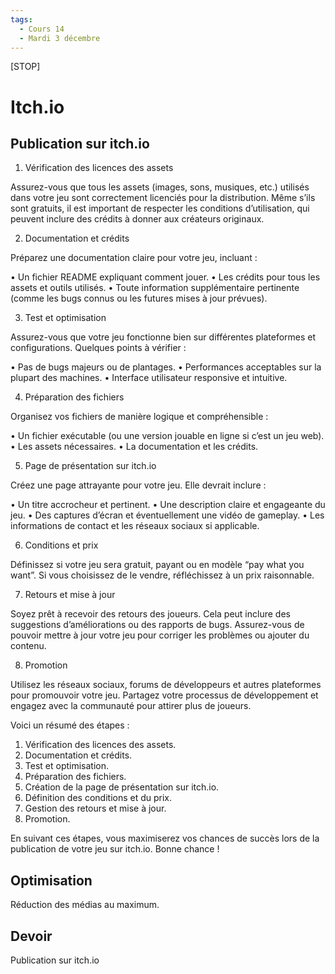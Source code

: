 ```yaml
---
tags:
  - Cours 14
  - Mardi 3 décembre
---
```


[STOP]

# Itch.io

## Publication sur itch.io

1. Vérification des licences des assets

Assurez-vous que tous les assets (images, sons, musiques, etc.) utilisés dans votre jeu sont correctement licenciés pour la distribution. Même s’ils sont gratuits, il est important de respecter les conditions d’utilisation, qui peuvent inclure des crédits à donner aux créateurs originaux.

2. Documentation et crédits

Préparez une documentation claire pour votre jeu, incluant :

 • Un fichier README expliquant comment jouer.
 • Les crédits pour tous les assets et outils utilisés.
 • Toute information supplémentaire pertinente (comme les bugs connus ou les futures mises à jour prévues).

3. Test et optimisation

Assurez-vous que votre jeu fonctionne bien sur différentes plateformes et configurations. Quelques points à vérifier :

 • Pas de bugs majeurs ou de plantages.
 • Performances acceptables sur la plupart des machines.
 • Interface utilisateur responsive et intuitive.

4. Préparation des fichiers

Organisez vos fichiers de manière logique et compréhensible :

 • Un fichier exécutable (ou une version jouable en ligne si c’est un jeu web).
 • Les assets nécessaires.
 • La documentation et les crédits.

5. Page de présentation sur itch.io

Créez une page attrayante pour votre jeu. Elle devrait inclure :

 • Un titre accrocheur et pertinent.
 • Une description claire et engageante du jeu.
 • Des captures d’écran et éventuellement une vidéo de gameplay.
 • Les informations de contact et les réseaux sociaux si applicable.

6. Conditions et prix

Définissez si votre jeu sera gratuit, payant ou en modèle “pay what you want”. Si vous choisissez de le vendre, réfléchissez à un prix raisonnable.

7. Retours et mise à jour

Soyez prêt à recevoir des retours des joueurs. Cela peut inclure des suggestions d’améliorations ou des rapports de bugs. Assurez-vous de pouvoir mettre à jour votre jeu pour corriger les problèmes ou ajouter du contenu.

8. Promotion

Utilisez les réseaux sociaux, forums de développeurs et autres plateformes pour promouvoir votre jeu. Partagez votre processus de développement et engagez avec la communauté pour attirer plus de joueurs.

Voici un résumé des étapes :

 1. Vérification des licences des assets.
 2. Documentation et crédits.
 3. Test et optimisation.
 4. Préparation des fichiers.
 5. Création de la page de présentation sur itch.io.
 6. Définition des conditions et du prix.
 7. Gestion des retours et mise à jour.
 8. Promotion.

En suivant ces étapes, vous maximiserez vos chances de succès lors de la publication de votre jeu sur itch.io. Bonne chance !

## Optimisation

Réduction des médias au maximum.

## Devoir

Publication sur itch.io
